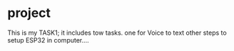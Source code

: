 # project
This is my TASK1; it includes tow tasks. one for Voice to text other steps to setup ESP32 in computer....
